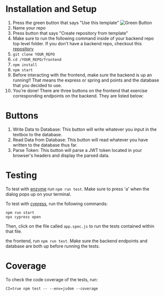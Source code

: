 # Installation and Setup
1. Press the green button that says "Use this template"
   ![Green Button](https://i.imgur.com/vRuyLNh.png)
2. Name your repo
3. Press button that says "Create repository from template"
4. Make sure to run the following command inside of your backend repo top level folder. If you don't have a backend repo, checkout this [repository](https://github.com/agadient/SDI_Capstone_Backends)
5. `git clone YOUR_REPO`
6. `cd /YOUR_REPO/frontend`
7. `npm install`
8. `npm start`
9. Before interacting with the frontend, make sure the backend is up an running!! That means the express or spring and points and the database that you decided to use.
9. You're done! There are three buttons on the frontend that exercise corresponding endpoints on the backend. They are listed below:
# Buttons #
1. Write Data to Database: This button will write whatever you input in the textbox to the database.
2. Read Data from Database: This button will read whatever you have written to the database thus far.
3. Parse Token: This button will parse a JWT token located in your browser's headers and display the parsed data.

# Testing #

To test with [enzyme](https://enzymejs.github.io/enzyme/) run `npm run test`. Make sure to press 'a' when the dialog pops up on your terminal.

To test with [cypress](https://www.cypress.io), run the following commands:
```
npm run start
npx cypress open
``` 
Then, click on the file called `app.spec.js` to run the tests contained within that file.

the frontend, run `npm run test`. Make sure the backend endpoints and database are both up before running the tests.
# Coverage #

To check the code coverage of the tests, run:

```CI=true npm test -- --env=jsdom --coverage```
